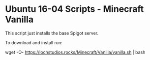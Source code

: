 # Ubuntu 16-04 Scripts - Minecraft Vanilla

This script just installs the base Spigot server.

To download and install run:

wget -O- https://lochstudios.rocks/Minecraft/Vanilla/vanilla.sh | bash